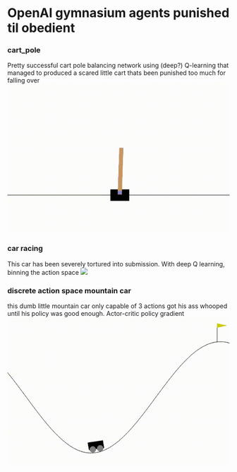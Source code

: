 # OpenAI gymnasium agents punished til obedient

### cart_pole
Pretty successful cart pole balancing network using (deep?) Q-learning that managed to produced a scared little cart thats been punished too much for falling over
![](scared_cart.gif)


### car racing
This car has been severely tortured into submission. With deep Q learning, binning the action space
![](shaky_driver.gif)


### discrete action space mountain car
this dumb little mountain car only capable of 3 actions got his ass whooped until his policy was good enough.
Actor-critic policy gradient
![](montin_car.gif)